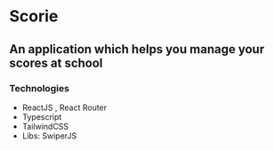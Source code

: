 # Scorie

## An application which helps you manage your scores at school

### Technologies

-   ReactJS , React Router
-   Typescript
-   TailwindCSS
-   Libs: SwiperJS
